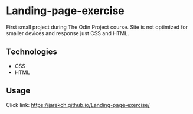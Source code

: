 # Landing-page-exercise

First small project during The Odin Project course.
Site is not optimized for smaller devices and response just CSS and HTML.

## Technologies
- CSS 
- HTML

## Usage
Click link: https://jarekch.github.io/Landing-page-exercise/
